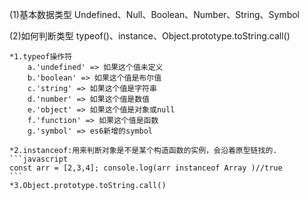 (1)基本数据类型
    Undefined、Null、Boolean、Number、String、Symbol

(2)如何判断类型
    typeof()、instance、Object.prototype.toString.call()

    *1.typeof操作符
        a.'undefined' => 如果这个值未定义
        b.'boolean' => 如果这个值是布尔值
        c.'string' => 如果这个值是字符串
        d.'number' => 如果这个值是数值
        e.'object' => 如果这个值是对象或null
        f.'function' => 如果这个值是函数
        g.'symbol' => es6新增的symbol

    *2.instanceof:用来判断对象是不是某个构造函数的实例，会沿着原型链找的.
    ```javascript
    const arr = [2,3,4]; console.log(arr instanceof Array )//true
    ```
    *3.Object.prototype.toString.call()